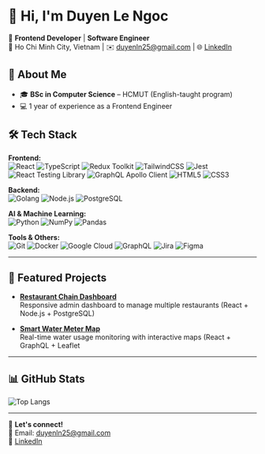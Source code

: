 # 👋 Hi, I'm Duyen Le Ngoc

🎯 **Frontend Developer** | **Software Engineer**  
📍 Ho Chi Minh City, Vietnam | ✉️ duyenln25@gmail.com | 🌐 [LinkedIn](https://linkedin.com/in/duyenlengoc)

## 🚀 About Me
- 🎓 **BSc in Computer Science** – HCMUT (English-taught program)
- 💻 1 year of experience as a Frontend Engineer
  
## 🛠 Tech Stack

**Frontend:**  
![React](https://img.shields.io/badge/React-20232A?style=flat&logo=react&logoColor=61DAFB)
![TypeScript](https://img.shields.io/badge/TypeScript-007ACC?style=flat&logo=typescript&logoColor=white)
![Redux Toolkit](https://img.shields.io/badge/Redux_Toolkit-593D88?style=flat&logo=redux&logoColor=white)
![TailwindCSS](https://img.shields.io/badge/Tailwind_CSS-38B2AC?style=flat&logo=tailwind-css&logoColor=white)
![Jest](https://img.shields.io/badge/Jest-C21325?style=flat&logo=jest&logoColor=white)
![React Testing Library](https://img.shields.io/badge/React_Testing_Library-E33332?style=flat&logo=testing-library&logoColor=white)
![GraphQL Apollo Client](https://img.shields.io/badge/Apollo_Client-311C87?style=flat&logo=apollographql&logoColor=white)
![HTML5](https://img.shields.io/badge/HTML5-E34F26?style=flat&logo=html5&logoColor=white)
![CSS3](https://img.shields.io/badge/CSS3-1572B6?style=flat&logo=css3&logoColor=white)


**Backend:**  
![Golang](https://img.shields.io/badge/Go-00ADD8?style=flat&logo=go&logoColor=white)
![Node.js](https://img.shields.io/badge/Node.js-43853D?style=flat&logo=node.js&logoColor=white)
![PostgreSQL](https://img.shields.io/badge/PostgreSQL-316192?style=flat&logo=postgresql&logoColor=white)


**AI & Machine Learning:**  
![Python](https://img.shields.io/badge/Python-3776AB?style=flat&logo=python&logoColor=white)
![NumPy](https://img.shields.io/badge/NumPy-013243?style=flat&logo=numpy&logoColor=white)
![Pandas](https://img.shields.io/badge/Pandas-150458?style=flat&logo=pandas&logoColor=white)

**Tools & Others:**  
![Git](https://img.shields.io/badge/Git-F05032?style=flat&logo=git&logoColor=white)
![Docker](https://img.shields.io/badge/Docker-2496ED?style=flat&logo=docker&logoColor=white)
![Google Cloud](https://img.shields.io/badge/Google_Cloud-4285F4?style=flat&logo=google-cloud&logoColor=white)
![GraphQL](https://img.shields.io/badge/GraphQL-E10098?style=flat&logo=graphql&logoColor=white)
![Jira](https://img.shields.io/badge/Jira-0052CC?style=flat&logo=jira&logoColor=white)
![Figma](https://img.shields.io/badge/Figma-F24E1E?style=flat&logo=figma&logoColor=white)

---

## 📌 Featured Projects
- **[Restaurant Chain Dashboard](https://github.com/duyenln255/restaurant-chain-admin-dashboard)**  
  Responsive admin dashboard to manage multiple restaurants (React + Node.js + PostgreSQL)

- **[Smart Water Meter Map](https://github.com/duyenln255/watermeterMap)**  
  Real-time water usage monitoring with interactive maps (React + GraphQL + Leaflet

---

## 📊 GitHub Stats
![Top Langs](https://github-readme-stats.vercel.app/api/top-langs/?username=duyenln255&layout=compact&theme=tokyonight)

---

💬 **Let's connect!**  
📧 Email: duyenln25@gmail.com  
🔗 [LinkedIn](https://linkedin.com/in/duyenlengoc)
